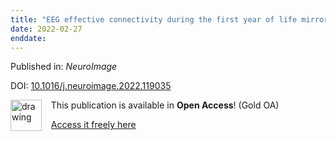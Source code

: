 ```yaml
---
title: "EEG effective connectivity during the first year of life mirrors brain synaptogenesis[comma] myelination[comma] and early right hemisphere predominance."
date: 2022-02-27
enddate:
---
```


Published in: *NeuroImage*

DOI: [10.1016/j.neuroimage.2022.119035](https://doi.org/10.1016/j.neuroimage.2022.119035)

<img src="https://upload.wikimedia.org/wikipedia/commons/thumb/7/77/Open_Access_logo_PLoS_transparent.svg/800px-Open_Access_logo_PLoS_transparent.svg.png" alt="drawing" width="50" align="left"/> &nbsp;&nbsp;&nbsp;This publication is available in **Open Access**! (Gold OA)

&nbsp;&nbsp;&nbsp;[Access it freely here](https://doi.org/10.1016/j.neuroimage.2022.119035
)

